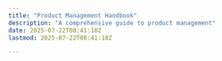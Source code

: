 ```yaml
---
title: "Product Management Handbook"
description: "A comprehensive guide to product management"
date: 2025-07-22T08:41:18Z
lastmod: 2025-07-22T08:41:18Z

---
```

